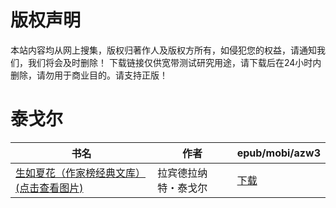 # 版权声明

本站内容均从网上搜集，版权归著作人及版权方所有，如侵犯您的权益，请通知我们，我们将会及时删除！ 下载链接仅供宽带测试研究用途，请下载后在24小时内删除，请勿用于商业目的。请支持正版！

# 泰戈尔

| 书名 | 作者 | epub/mobi/azw3 |
| --- | --- | --- |
| [生如夏花（作家榜经典文库） (点击查看图片)](https://www.dushupai.com/attachment/2024/06/06/308b274a26d0b0b3.jpg) | 拉宾德拉纳特・泰戈尔 | [下载](https://url89.ctfile.com/f/31084289-1357031998-022925?p=8866) |
